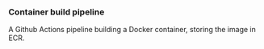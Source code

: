 ### Container build pipeline

A Github Actions pipeline building a Docker container, storing the image in ECR.
